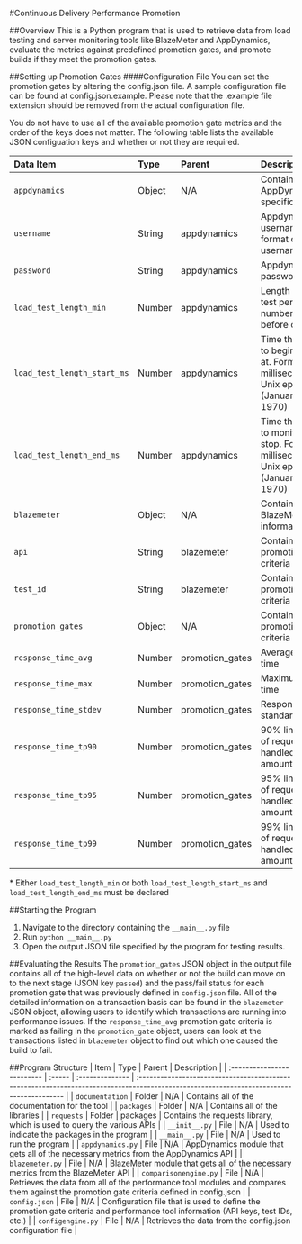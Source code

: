 #Continuous Delivery Performance Promotion

##Overview
This is a Python program that is used to retrieve data from load testing and server monitoring tools like BlazeMeter and AppDynamics, evaluate the metrics against predefined promotion gates, and promote builds if they meet the promotion gates.

##Setting up Promotion Gates
####Configuration File
You can set the promotion gates by altering the config.json file. A sample configuration file can be found at config.json.example. Please note that the .example file extension should be removed from the actual configuration file.

You do not have to use all of the available promotion gate metrics and the order of the keys does not matter. The following table lists the available JSON configuation keys and whether or not they are required.

| Data Item                     | Type   | Parent          | Description                                                                                                 | Required |
| :---------------------------- | :----- | :-------------- | :---------------------------------------------------------------------------------------------------------- | :------: |
| ``appdynamics``               | Object | N/A             | Contains all of the AppDynamics specific information                                                        | Yes      |
| ``username``                  | String | appdynamics     | Appdynamics username in the format of username@account                                                      | Yes      |
| ``password``                  | String | appdynamics     | Appdynamics password                                                                                        | Yes      |
| ``load_test_length_min``      | Number | appdynamics     | Length of the load test period (X number of minutes before current time)                                    | Yes*     |
| ``load_test_length_start_ms`` | Number | appdynamics     | Time that you want to begin monitoring at. Format is milliseconds after Unix epoch time (January 1st, 1970) | Yes*     |
| ``load_test_length_end_ms``   | Number | appdynamics     | Time that you want to monitoring to stop. Format is milliseconds after Unix epoch time (January 1st, 1970)  | Yes*     |
| ``blazemeter``                | Object | N/A             | Contains all of the BlazeMeter specific information                                                         | Yes      |
| ``api``                       | String | blazemeter      | Contains all of the promotion gate criteria                                                                 | Yes      |
| ``test_id``                   | String | blazemeter      | Contains all of the promotion gate criteria                                                                 | Yes      |
| ``promotion_gates``           | Object | N/A             | Contains all of the promotion gate criteria                                                                 | Yes      |
| ``response_time_avg``         | Number | promotion_gates | Average response time                                                                                       | No       |
| ``response_time_max``         | Number | promotion_gates | Maximum response time                                                                                       | No       |
| ``response_time_stdev``       | Number | promotion_gates | Response time standard deviation                                                                            | No       |
| ``response_time_tp90``        | Number | promotion_gates | 90% line -- 90% of requests were handled in this amount of time                                             | No       |
| ``response_time_tp95``        | Number | promotion_gates | 95% line -- 95% of requests were handled in this amount of time                                             | No       |
| ``response_time_tp99``        | Number | promotion_gates | 99% line -- 99% of requests were handled in this amount of time                                             | No       |

\* Either ``load_test_length_min`` or both ``load_test_length_start_ms`` and ``load_test_length_end_ms`` must be declared

##Starting the Program
1. Navigate to the directory containing the ``__main__.py`` file
2. Run ``python __main__.py``
3. Open the output JSON file specified by the program for testing results.

##Evaluating the Results
The ``promotion_gates`` JSON object in the output file contains all of the high-level data on whether or not the build can move on to the next stage (JSON key ``passed``) and the pass/fail status for each promotion gate that was previously defined in ``config.json`` file. All of the detailed information on a transaction basis can be found in the ``blazemeter`` JSON object, allowing users to identify which transactions are running into performance issues. If the ``response_time_avg`` promotion gate criteria is marked as failing in the ``promotion_gate`` object, users can look at the transactions listed in ``blazemeter`` object to find out which one caused the build to fail.

##Program Structure
| Item                       | Type   | Parent          | Description                                                                                                                              |
| :------------------------- | :----- | :-------------- | :--------------------------------------------------------------------------------------------------------------------------------------- |
| ``documentation``          | Folder | N/A             | Contains all of the documentation for the tool                                                                                           |
| ``packages``               | Folder | N/A             | Contains all of the libraries                                                                                                            |
| ``requests``               | Folder | packages        | Contains the requests library, which is used to query the various APIs                                                                   |
| ``__init__.py``            | File   | N/A             | Used to indicate the packages in the program                                                                                             |
| ``__main__.py``            | File   | N/A             | Used to run the program                                                                                                                  |
| ``appdynamics.py``         | File   | N/A             | AppDynamics module that gets all of the necessary metrics from the AppDynamics API                                                       |
| ``blazemeter.py``          | File   | N/A             | BlazeMeter module that gets all of the necessary metrics from the BlazeMeter API                                                         |
| ``comparisonengine.py``    | File   | N/A             | Retrieves the data from all of the performance tool modules and compares them against the promotion gate criteria defined in config.json |
| ``config.json``            | File   | N/A             | Configuration file that is used to define the promotion gate criteria and performance tool information (API keys, test IDs, etc.)        |
| ``configengine.py``        | File   | N/A             | Retrieves the data from the config.json configuration file                                                                               |
